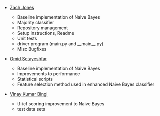 * [Zach Jones](https://github.com/zachdj)
    - Baseline implementation of Naive Bayes
    - Majority classifier
    - Repository management
    - Setup instructions, Readme
    - Unit tests
    - driver program (main.py and \_\_main__.py)
    - Misc Bugfixes

* [Omid Setayeshfar](https://github.com/omid-s)
    - Baseline implementation of Naive Bayes
    - Improvements to performance
    - Statistical scripts
    - Feature selection method used in enhanced Naive Bayes classifier

* [Vinay Kumar Bingi](https://github.com/vinayawsm)
    - tf-icf scoring improvement to Naive Bayes
    - test data sets